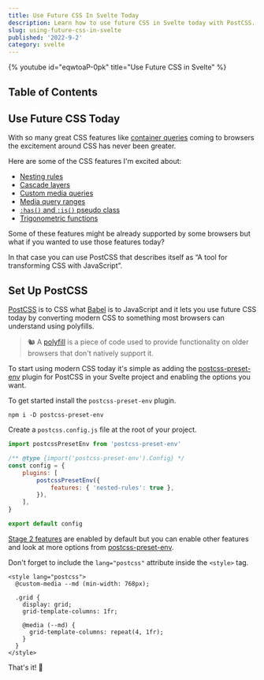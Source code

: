 ```yaml
---
title: Use Future CSS In Svelte Today
description: Learn how to use future CSS in Svelte today with PostCSS.
slug: using-future-css-in-svelte
published: '2022-9-2'
category: svelte
---
```


{% youtube id="eqwtoaP-0pk" title="Use Future CSS in Svelte" %}

## Table of Contents

## Use Future CSS Today

With so many great CSS features like [container queries](https://developer.mozilla.org/en-US/docs/Web/CSS/CSS_Container_Queries) coming to browsers the excitement around CSS has never been greater.

Here are some of the CSS features I'm excited about:

- [Nesting rules](https://preset-env.cssdb.org/features/#nesting-rules)
- [Cascade layers](https://preset-env.cssdb.org/features/#cascade-layers)
- [Custom media queries](https://preset-env.cssdb.org/features/#custom-media-queries)
- [Media query ranges](https://preset-env.cssdb.org/features/#media-query-ranges)
- [`:has()` and `:is()` pseudo class](https://preset-env.cssdb.org/features/#has-pseudo-class)
- [Trigonometric functions](https://preset-env.cssdb.org/features/#trigonometric-functions)

Some of these features might be already supported by some browsers but what if you wanted to use those features today?

In that case you can use PostCSS that describes itself as “A tool for transforming CSS with JavaScript”.

## Set Up PostCSS

[PostCSS](https://postcss.org/) is to CSS what [Babel](https://babeljs.io/) is to JavaScript and it lets you use future CSS today by converting modern CSS to something most browsers can understand using polyfills.

> 🐿️ A [polyfill](https://developer.mozilla.org/en-US/docs/Glossary/Polyfill) is a piece of code used to provide functionality on older browsers that don't natively support it.

To start using modern CSS today it's simple as adding the [postcss-preset-env](https://preset-env.cssdb.org/) plugin for PostCSS in your Svelte project and enabling the options you want.

To get started install the `postcss-preset-env` plugin.

```shell:terminal
npm i -D postcss-preset-env
```

Create a `postcss.config.js` file at the root of your project.

```js:postcss.config.js showLineNumbers
import postcssPresetEnv from 'postcss-preset-env'

/** @type {import('postcss-preset-env').Config} */
const config = {
	plugins: [
		postcssPresetEnv({
			features: { 'nested-rules': true },
		}),
	],
}

export default config
```

[Stage 2 features](https://preset-env.cssdb.org/features/#stage-2) are enabled by default but you can enable other features and look at more options from [postcss-preset-env](https://github.com/csstools/postcss-plugins/tree/main/plugin-packs/postcss-preset-env).

Don't forget to include the `lang="postcss"` attribute inside the `<style>` tag.

```svelte:+page.svelte
<style lang="postcss">
  @custom-media --md (min-width: 768px);

  .grid {
    display: grid;
    grid-template-columns: 1fr;

    @media (--md) {
      grid-template-columns: repeat(4, 1fr);
    }
  }
</style>
```

That's it! 🎉
